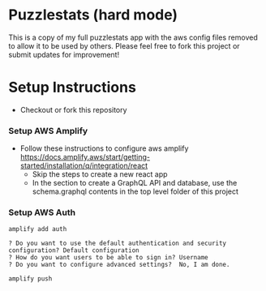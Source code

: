 # Puzzlestats (hard mode)

This is a copy of my full puzzlestats app with the aws config files removed to allow it to be used by others. Please feel free to fork this project or submit updates for improvement!

# Setup Instructions
- Checkout or fork this repository

### Setup AWS Amplify
- Follow these instructions to configure aws amplify https://docs.amplify.aws/start/getting-started/installation/q/integration/react
    - Skip the steps to create a new react app
    - In the section to create a GraphQL API and database, use the schema.graphql contents in the top level folder of this project
    
### Setup AWS Auth
    amplify add auth
    
    ? Do you want to use the default authentication and security configuration? Default configuration
    ? How do you want users to be able to sign in? Username
    ? Do you want to configure advanced settings?  No, I am done.
    
    amplify push

